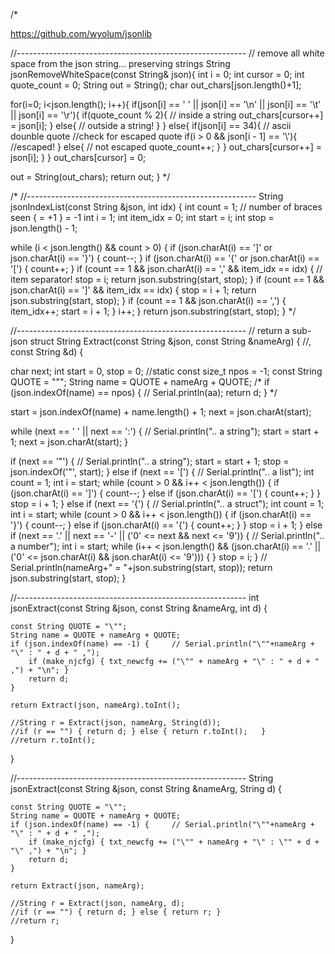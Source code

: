 /*

https://github.com/wyolum/jsonlib


//---------------------------------------------------------
// remove all white space from the json string... preserving strings
String jsonRemoveWhiteSpace(const String& json){
  int i = 0;
  int cursor = 0;
  int quote_count = 0;
  String out = String();
  char out_chars[json.length()+1];

  for(i=0; i<json.length(); i++){
    if(json[i] == ' ' || json[i] == '\n' || json[i] == '\t' || json[i] == '\r'){
      if(quote_count % 2){ // inside a string
  out_chars[cursor++] = json[i];
      }
      else{ // outside a string!
      }
    }
    else{
      if(json[i] == 34){ // ascii dounble quote
  //check for escaped quote
  if(i > 0 && json[i - 1] == '\\'){
    //escaped!
  }
  else{ // not escaped
    quote_count++;
  }
      }
      out_chars[cursor++] = json[i];
    }
  }
  out_chars[cursor] = 0;

  out = String(out_chars);
  return out;
} */

/* 
//---------------------------------------------------------
String jsonIndexList(const String &json, int idx) {
  int count = 1;  // number of braces seen { = +1 } = -1
  int i = 1;
  int item_idx = 0;
  int start = i;
  int stop = json.length() - 1;

  while (i < json.length() && count > 0) {
    if (json.charAt(i) == ']' or json.charAt(i) == '}') {
      count--;
    }
    if (json.charAt(i) == '{' or json.charAt(i) == '[') {
      count++;
    }
    if (count == 1 && json.charAt(i) == ',' && item_idx == idx) {
      // item separator!
      stop = i;
      return json.substring(start, stop);
    }
    if (count == 1 && json.charAt(i) == ']' && item_idx == idx) {
      stop = i + 1;
      return json.substring(start, stop);
    }
    if (count == 1 && json.charAt(i) == ',') {
      item_idx++;
      start = i + 1;
    }
    i++;
  }
  return json.substring(start, stop);
}
 */
 
//---------------------------------------------------------
// return a sub-json struct
String Extract(const String &json, const String &nameArg) { //, const String &d) {

  char next;
  int start = 0, stop = 0;
  //static const size_t npos = -1;
  const String QUOTE = "\"";
  String name = QUOTE + nameArg + QUOTE;
/*   if (json.indexOf(name) == npos) {     // Serial.println(aa);
    return d;
  } */

  start = json.indexOf(name) + name.length() + 1;
  next = json.charAt(start);

  while (next == ' ' || next == ':') {     // Serial.println(".. a string");
    start = start + 1;
    next = json.charAt(start);
  }

  if (next == '\"') {     // Serial.println(".. a string");
    start = start + 1;
    stop = json.indexOf('"', start);
  } else if (next == '[') {     // Serial.println(".. a list");
    int count = 1;
    int i = start;
    while (count > 0 && i++ < json.length()) {
      if (json.charAt(i) == ']') {
        count--;
      } else if (json.charAt(i) == '[') {
        count++;
      }
    }
    stop = i + 1;
  } else if (next == '{') {     // Serial.println(".. a struct");
    int count = 1;
    int i = start;
    while (count > 0 && i++ < json.length()) {
      if (json.charAt(i) == '}') {
        count--;
      } else if (json.charAt(i) == '{') {
        count++;
      }
    }
    stop = i + 1;
  } else if (next == '.' || next == '-' || ('0' <= next && next <= '9')) {     // Serial.println(".. a number");
    int i = start;
    while (i++ < json.length() && (json.charAt(i) == '.' || ('0' <= json.charAt(i) && json.charAt(i) <= '9'))) {
    }
    stop = i;
  }
  // Serial.println(nameArg+" = "+json.substring(start, stop));
  return json.substring(start, stop);
}


//---------------------------------------------------------
int	jsonExtract(const String &json, const String &nameArg, int d) {

	const String QUOTE = "\"";
	String name = QUOTE + nameArg + QUOTE;
	if (json.indexOf(name) == -1) {     // Serial.println("\""+nameArg + "\" : " + d + " ,");
		if (make_njcfg) { txt_newcfg += ("\"" + nameArg + "\" : " + d + " ,") + "\n"; } 
		return d;
	}

	return Extract(json, nameArg).toInt();

	//String r = Extract(json, nameArg, String(d));
	//if (r == "") { return d; } else { return r.toInt();	}
	//return r.toInt();
}

//---------------------------------------------------------
String jsonExtract(const String &json, const String &nameArg, String d) {

	const String QUOTE = "\"";
	String name = QUOTE + nameArg + QUOTE;
	if (json.indexOf(name) == -1) {     // Serial.println("\""+nameArg + "\" : " + d + " ,");
		if (make_njcfg) { txt_newcfg += ("\"" + nameArg + "\" : \"" + d + "\" ,") + "\n"; } 
		return d;
	}

	return Extract(json, nameArg);
	
	//String r = Extract(json, nameArg, d);
	//if (r == "") { return d; } else { return r; }
	//return r;
}

